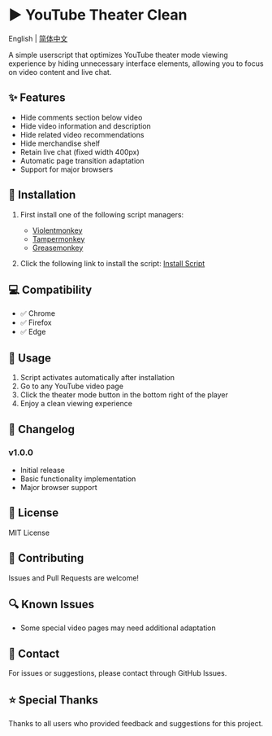 # ▶️ YouTube Theater Clean

English | [简体中文](./README.md)

A simple userscript that optimizes YouTube theater mode viewing experience by hiding unnecessary interface elements, allowing you to focus on video content and live chat.

## ✨ Features

- Hide comments section below video
- Hide video information and description
- Hide related video recommendations
- Hide merchandise shelf
- Retain live chat (fixed width 400px)
- Automatic page transition adaptation
- Support for major browsers

## 🔧 Installation

1. First install one of the following script managers:
   - [Violentmonkey](https://violentmonkey.github.io/)
   - [Tampermonkey](https://www.tampermonkey.net/)
   - [Greasemonkey](https://www.greasespot.net/)

2. Click the following link to install the script:
   [Install Script](https://github.com/ZEERDEER/youtube-theather-clean/raw/main/youtube-theather-clean.js)

## 💻 Compatibility

- ✅ Chrome
- ✅ Firefox
- ✅ Edge

## 🎯 Usage

1. Script activates automatically after installation
2. Go to any YouTube video page
3. Click the theater mode button in the bottom right of the player
4. Enjoy a clean viewing experience

## 🔄 Changelog

### v1.0.0
- Initial release
- Basic functionality implementation
- Major browser support

## 📝 License

MIT License

## 🤝 Contributing

Issues and Pull Requests are welcome!

## 🔍 Known Issues

- Some special video pages may need additional adaptation

## 📮 Contact

For issues or suggestions, please contact through GitHub Issues.

## ⭐ Special Thanks

Thanks to all users who provided feedback and suggestions for this project.
